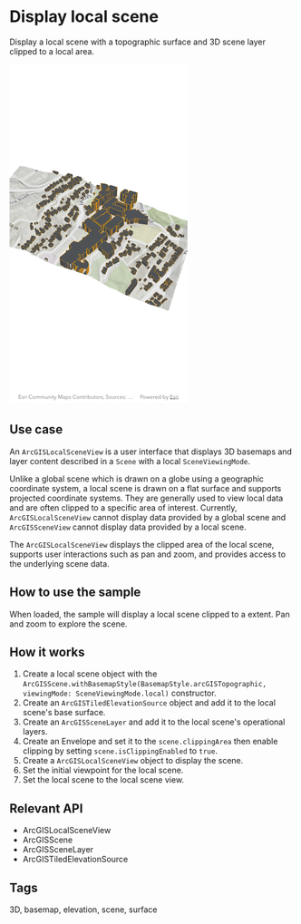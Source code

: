 # Display local scene

Display a local scene with a topographic surface and 3D scene layer clipped to a local area.

![Image of display local scene](display_local_scene.png)

## Use case

An `ArcGISLocalSceneView` is a user interface that displays 3D basemaps and layer content described in a `Scene` with a local `SceneViewingMode`. 

Unlike a global scene which is drawn on a globe using a geographic coordinate system, a local scene is drawn on a flat surface and supports projected coordinate systems. They are generally used to view local data and are often clipped to a specific area of interest. Currently, `ArcGISLocalSceneView` cannot display data provided by a global scene and `ArcGISSceneView` cannot display data provided by a local scene.

The `ArcGISLocalSceneView` displays the clipped area of the local scene, supports user interactions such as pan and zoom, and provides access to the underlying scene data.


## How to use the sample

When loaded, the sample will display a local scene clipped to a extent. Pan and zoom to explore the scene.

## How it works

1. Create a local scene object with the `ArcGISScene.withBasemapStyle(BasemapStyle.arcGISTopographic, viewingMode: SceneViewingMode.local)` constructor.
2. Create an `ArcGISTiledElevationSource` object and add it to the local scene's base surface.
3. Create an `ArcGISSceneLayer` and add it to the local scene's operational layers.
4. Create an Envelope and set it to the `scene.clippingArea` then enable clipping by setting `scene.isClippingEnabled` to `true`.
5. Create a `ArcGISLocalSceneView` object to display the scene.
6. Set the initial viewpoint for the local scene.
7. Set the local scene to the local scene view.

## Relevant API

* ArcGISLocalSceneView
* ArcGISScene
* ArcGISSceneLayer
* ArcGISTiledElevationSource

## Tags

3D, basemap, elevation, scene, surface
